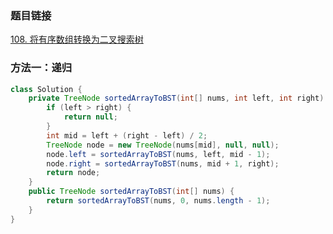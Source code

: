 ### 题目链接
[108. 将有序数组转换为二叉搜索树](https://leetcode.cn/problems/convert-sorted-array-to-binary-search-tree)

### 方法一：递归
```Java
class Solution {
    private TreeNode sortedArrayToBST(int[] nums, int left, int right) {
        if (left > right) {
            return null;
        }
        int mid = left + (right - left) / 2;
        TreeNode node = new TreeNode(nums[mid], null, null);
        node.left = sortedArrayToBST(nums, left, mid - 1);
        node.right = sortedArrayToBST(nums, mid + 1, right);
        return node;
    }
    public TreeNode sortedArrayToBST(int[] nums) {
        return sortedArrayToBST(nums, 0, nums.length - 1);
    }
}
```